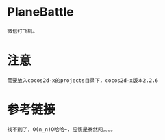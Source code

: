 # PlaneBattle
	微信打飞机。

# 注意
	需要放入cocos2d-x的projects目录下，cocos2d-x版本2.2.6

# 参考链接
	找不到了，O(∩_∩)O哈哈~，应该是泰然网。。。。
